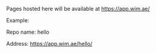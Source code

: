 Pages hosted here will be available at https://app.wim.ae/

Example:

Repo name: hello

Address: https://app.wim.ae/hello/
